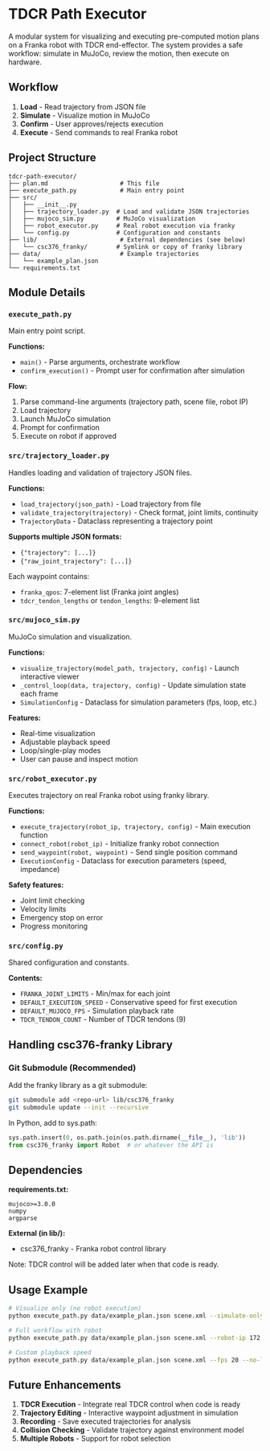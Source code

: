 # TDCR Path Executor

A modular system for visualizing and executing pre-computed motion plans on a Franka robot with TDCR end-effector. The system provides a safe workflow: simulate in MuJoCo, review the motion, then execute on hardware.

## Workflow

1. **Load** - Read trajectory from JSON file
2. **Simulate** - Visualize motion in MuJoCo
3. **Confirm** - User approves/rejects execution
4. **Execute** - Send commands to real Franka robot

## Project Structure

```
tdcr-path-executor/
├── plan.md                    # This file
├── execute_path.py            # Main entry point
├── src/
│   ├── __init__.py
│   ├── trajectory_loader.py  # Load and validate JSON trajectories
│   ├── mujoco_sim.py         # MuJoCo visualization
│   ├── robot_executor.py     # Real robot execution via franky
│   └── config.py             # Configuration and constants
├── lib/                       # External dependencies (see below)
│   └── csc376_franky/        # Symlink or copy of franky library
├── data/                      # Example trajectories
│   └── example_plan.json
└── requirements.txt
```

## Module Details

### `execute_path.py`
Main entry point script.

**Functions:**
- `main()` - Parse arguments, orchestrate workflow
- `confirm_execution()` - Prompt user for confirmation after simulation

**Flow:**
1. Parse command-line arguments (trajectory path, scene file, robot IP)
2. Load trajectory
3. Launch MuJoCo simulation
4. Prompt for confirmation
5. Execute on robot if approved

### `src/trajectory_loader.py`
Handles loading and validation of trajectory JSON files.

**Functions:**
- `load_trajectory(json_path)` - Load trajectory from file
- `validate_trajectory(trajectory)` - Check format, joint limits, continuity
- `TrajectoryData` - Dataclass representing a trajectory point

**Supports multiple JSON formats:**
- `{"trajectory": [...]}`
- `{"raw_joint_trajectory": [...]}`

Each waypoint contains:
- `franka_qpos`: 7-element list (Franka joint angles)
- `tdcr_tendon_lengths` or `tendon_lengths`: 9-element list

### `src/mujoco_sim.py`
MuJoCo simulation and visualization.

**Functions:**
- `visualize_trajectory(model_path, trajectory, config)` - Launch interactive viewer
- `_control_loop(data, trajectory, config)` - Update simulation state each frame
- `SimulationConfig` - Dataclass for simulation parameters (fps, loop, etc.)

**Features:**
- Real-time visualization
- Adjustable playback speed
- Loop/single-play modes
- User can pause and inspect motion

### `src/robot_executor.py`
Executes trajectory on real Franka robot using franky library.

**Functions:**
- `execute_trajectory(robot_ip, trajectory, config)` - Main execution function
- `connect_robot(robot_ip)` - Initialize franky robot connection
- `send_waypoint(robot, waypoint)` - Send single position command
- `ExecutionConfig` - Dataclass for execution parameters (speed, impedance)

**Safety features:**
- Joint limit checking
- Velocity limits
- Emergency stop on error
- Progress monitoring

### `src/config.py`
Shared configuration and constants.

**Contents:**
- `FRANKA_JOINT_LIMITS` - Min/max for each joint
- `DEFAULT_EXECUTION_SPEED` - Conservative speed for first execution
- `DEFAULT_MUJOCO_FPS` - Simulation playback rate
- `TDCR_TENDON_COUNT` - Number of TDCR tendons (9)

## Handling csc376-franky Library

### Git Submodule (Recommended)
Add the franky library as a git submodule:

```bash
git submodule add <repo-url> lib/csc376_franky
git submodule update --init --recursive
```

In Python, add to sys.path:
```python
sys.path.insert(0, os.path.join(os.path.dirname(__file__), 'lib'))
from csc376_franky import Robot  # or whatever the API is
```

## Dependencies

**requirements.txt:**
```
mujoco>=3.0.0
numpy
argparse
```

**External (in lib/):**
- csc376_franky - Franka robot control library

Note: TDCR control will be added later when that code is ready.

## Usage Example

```bash
# Visualize only (no robot execution)
python execute_path.py data/example_plan.json scene.xml --simulate-only

# Full workflow with robot
python execute_path.py data/example_plan.json scene.xml --robot-ip 172.16.0.2

# Custom playback speed
python execute_path.py data/example_plan.json scene.xml --fps 20 --no-loop
```

## Future Enhancements

1. **TDCR Execution** - Integrate real TDCR control when code is ready
2. **Trajectory Editing** - Interactive waypoint adjustment in simulation
3. **Recording** - Save executed trajectories for analysis
4. **Collision Checking** - Validate trajectory against environment model
5. **Multiple Robots** - Support for robot selection
